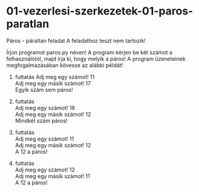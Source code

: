 # 01-vezerlesi-szerkezetek-01-paros-paratlan
Páros - páraltan feladat
A feladathoz teszt nem tartozik!

Írjon programot paros.py néven! A program kérjen be két számot a felhasználótól, majd írja ki, hogy melyik a páros! A program üzeneteinek megfogalmazásában kövesse az alábbi példát!

1. futtatás
Adj meg egy számot! 11    
Adj meg egy másik számot! 17    
Egyik szám sem páros! 

2. futtatás    
Adj meg egy számot! 18    
Adj meg egy másik számot! 12    
Mindkét szám páros!  

3. futtatás    
Adj meg egy számot! 11    
Adj meg egy másik számot! 12    
A 12 a páros!   

4. futtatás    
Adj meg egy számot! 12    
Adj meg egy másik számot! 11   
A 12 a páros!  
